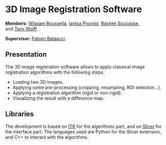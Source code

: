 # 3D Image Registration Software

**Members:** [Wissam Boussella](mailto:wissam.boussella@etu.u-bordeaux.fr), [Iantsa Provost](mailto:iantsa.provost@gmail.com), [Bastien Soucasse](mailto:bastien.soucasse@icloud.com), and [Tony Wolff](mailto:tony.wolff@etu.u-bordeaux.fr).

**Supervisor:** [Fabien Baldacci](mailto:fabien.baldacci@u-bordeaux.fr).

## Presentation

The 3D image registration software allows to apply classical image registration algorithms with the following steps.

- Loading two 3D images.
- Applying some pre-processing (cropping, resampling, ROI selection…).
- Applying a registration algorithm (rigid or non-rigid).
- Visualizing the result with a difference map.

## Libraries

The development is based on [ITK](https://itk.org) for the algorithmic part, and on [Slicer](https://slicer.org) for the interface part. The languages used are Python for the Slicer extension, and C++ to interact with the algorithms.
